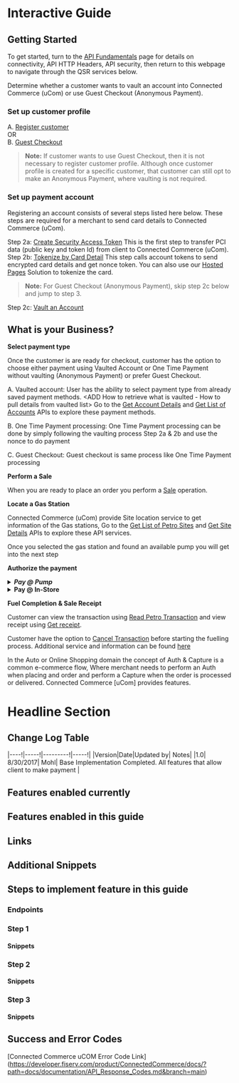 # Interactive Guide

## Getting Started

To get started, turn to the [API Fundamentals](../docs/?path=/docs/documentation/Connectivity.md) page for details on connectivity, API HTTP Headers, API security, then return to this webpage to navigate through the QSR services below.

Determine whether a customer wants to vault an account into Connected Commerce (uCom) or use Guest Checkout (Anonymous Payment).  

### Set up customer profile

 A. [Register customer](../api/?type=post&path=/v1/customers)  
 OR  
 B. [Guest Checkout](../docs/?path=recipes/guest_checkout.md)

>**Note:**
>If customer wants to use Guest Checkout, then it is not necessary to register customer profile. Although once customer profile is created for a specific customer, that customer can still opt to make an Anonymous Payment, where vaulting is not required.

### Set up payment account
Registering an account consists of several steps listed here below. These steps are required for a merchant to send card details to Connected Commerce (uCom).

Step 2a: [Create Security Access Token](../api/?type=post&path=/v1/tokens) This is the first step to transfer PCI data (public key and token Id) from client to Connected Commerce (uCom).  
Step 2b: [Tokenize by Card Detail](../api/?type=post&path=/v1/account-tokens) This step calls account tokens to send encrypted card details and get nonce token. You can also use our [Hosted Pages](../docs/?path=recipes/HostedPages.md) Solution to tokenize the card.

>**Note:** For Guest Checkout (Anonymous Payment), skip step 2c below and jump to step 3.

Step 2c: [Vault an Account](../api/?type=post&path=/v1/customers/{fdCustomerId}/accounts)  

## What is your Business?

<!--
type: tab
titles: Restaurant, Gas Station, Automobiles
-->
<b> Select payment type </b>

Once the customer is are ready for checkout, customer has the option to choose either payment using Vaulted Account or One Time Payment without vaulting (Anonymous Payment) or prefer Guest Checkout.

A. Vaulted account: User has the ability to select payment type from already saved payment methods.
<ADD LINK TO VAULTED CARDS USE CASE once that page is created>
<ADD How to retrieve what is vaulted - How to pull details from vaulted list>
Go to the [Get Account Details](../api/?type=get&path=/v1/customers/{fdCustomerId}/accounts/{fdAccountId}) and [Get List of Accounts](../api/?type=get&path=/v1/customers/{fdCustomerId}/accounts) APIs to explore these payment methods.

B. One Time Payment processing: One Time Payment processing can be done by simply following the vaulting process Step 2a & 2b and use the nonce to do payment

C. Guest Checkout: Guest checkout is same process like One Time Payment processing

<b> Perform a Sale </b>

When you are ready to place an order you perform a [Sale](../api/?type=post&path=/v1/payments/sales) operation. 

<!--
type: tab
-->
<b> Locate a Gas Station </b>

Connected Commerce (uCom) provide Site location service to get information of the Gas stations, Go to the [Get List of Petro Sites](..//api/?type=get&path=/v1/petro-sites) and [Get Site Details](../api/?type=get&path=/v1/petro-sites/{siteLocationId}) APIs to explore these API services.

Once you selected the gas station and found an available pump you will get into the next step

<b> Authorize the payment </b>

<details>
<summary><b><i>Pay @ Pump</i></b></summary>

This step include selecting the gas status, pump number and funding source and authorize. The petro cycle start with [Create Petro Transaction](../api/?type=post&path=/v1/petro-transactions) API, once approved the customer will see the message [Begin Fueling] on the pump screen. After fueling is complete and the nozzle is placed back, The authorization completion process takes place in the Connected Commerce (uCom).

</details>

<details>
<summary><b>Pay @ In-Store</b></summary>

Customer walks inside the store to the cashier and shows QR code generated on the phone using [Create QR](../api/?type=post&path=/v1/stac)

Cashier scans the QR code and triggers the [Create Petro Transaction](../api/?type=post&path=/v1/petro-transactions) API from the Point Of Sale, once approved the customer will see the message [Begin Fueling] on the pump screen. After fueling is complete and the nozzle is placed back, The authorization completion process takes place in the Connected Commerce (uCom).

</details>

<b> Fuel Completion & Sale Receipt </b>

Customer can view the transaction using [Read Petro Transaction](../api/?type=get&path=/v1/petro-transactions/{fdTransactionId}) and view receipt using [Get receipt](../api/?type=get&path=/v1/txhistory/receipts/{fdTransactionId}).

Customer have the option to [Cancel Transaction](../api/?type=patch&path=/v1/petro-transactions/{fdTransactionId}) before starting the fuelling process. Additional service and information can be found [here](../docs/?path=/docs/documentation/APIServices.md)

<!--
type: tab
-->
In the Auto or Online Shopping domain the concept of Auth & Capture is a common e-commerce flow, Where merchant needs to perform an Auth when placing and order and perform a Capture when the order is processed or delivered. Connected Commerce [uCom] provides features.
<!-- type: tab-end -->




# Headline Section
<!-- Client Name Details -->

## Change Log Table
|----!|-----!|---------!|-----!|
|Version|Date|Updated by| Notes| 
|1.0| 8/30/2017| Mohl| Base Implementation Completed. All features that allow client to make payment | 
<!-- Line item on Base implementation (this includes all that is in the standard implementation guide. It should have a line item when that was completed. Anything else should be additional features/functionality. -->

## Features enabled currently 
<!--Inventory view of everything the client has. This can or cannot be in a table  -->

## Features enabled in this guide
<!-- What does this guide cover?  -->

## Links
<!-- This is where you put links for the client. We will want to make sure they all work. -->

## Additional Snippets 
<!-- What are the actions the client is trying to do?  What are the steps to take to implement. If the client is adding to an additional implementation where do they need to add?    -->

## Steps to implement feature in this guide 
<!-- Any feature implementation requires steps for the client. What are those steps?  -->
<!-- This is where we want to inventory this, validate and keep as a master -->

### Endpoints 
<!-- Endpoints required to implement -->

### Step 1  
#### Snippets 
<!-- What are the actions the client is trying to do?  What are the steps to take to implement. If the client is adding to an additional implementation where do they need to add?    -->
### Step 2  
#### Snippets 
<!-- What are the actions the client is trying to do?  What are the steps to take to implement. If the client is adding to an additional implementation where do they need to add?    -->
### Step 3
#### Snippets
 <!-- What are the actions the client is trying to do?  What are the steps to take to implement. If the client is adding to an additional implementation where do they need to add?    -->

## Success and Error Codes
[Connected Commerce uCOM Error Code Link] (https://developer.fiserv.com/product/ConnectedCommerce/docs/?path=docs/documentation/API_Response_Codes.md&branch=main)
 <!-- Develop master list for successes as well depending on payment type. We should already have this and would be easy to partner   -->